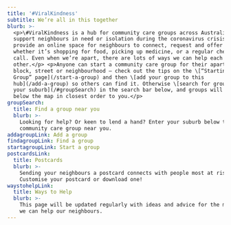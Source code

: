 ```yaml
---
title: '#ViralKindness'
subtitle: We’re all in this together
blurb: >-
  <p>\#ViralKindness is a hub for community care groups across Australia that
  support neighbours in need or isolation during the coronavirus crisis. Groups
  provide an online space for neighbours to connect, request and offer help —
  whether it’s shopping for food, picking up medicine, or a regular check-in
  call. Even when we’re apart, there are lots of ways we can help each
  other.</p> <p>Anyone can start a community care group for their apartment
  block, street or neighbourhood — check out the tips on the \[“Starting a
  Group” page](/start-a-group) and then \[add your group to this
  hub](/add-a-group) so others can find it. Otherwise \[search for groups near
  your suburb](/#groupSearch) in the search bar below, and groups will be listed
  below the map in closest order to you.</p>
groupSearch:
  title: Find a group near you
  blurb: >-
    Looking for help? Or keen to lend a hand? Enter your suburb below to find a
    community care group near you.
addagroupLink: Add a group
findagroupLink: Find a group
startagroupLink: Start a group
postcardsLink:
  title: Postcards
  blurb: >-
    Sending your neighbours a postcard connects with people most at risk.
    Customise your postcard or download one!
waystohelpLink:
  title: Ways to Help
  blurb: >-
    This page will be updated regularly with ideas and advice for the many ways
    we can help our neighbours.
---
```


